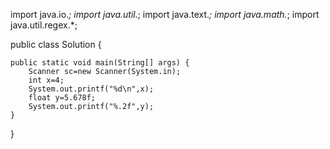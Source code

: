 import java.io.*;
import java.util.*;
import java.text.*;
import java.math.*;
import java.util.regex.*;

public class Solution {

    public static void main(String[] args) {
        Scanner sc=new Scanner(System.in);
        int x=4;
        System.out.printf("%d\n",x);
        float y=5.678f;
        System.out.printf("%.2f",y);
    }
}
